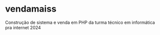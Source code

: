 # vendamaiss
Construção de sistema e venda em PHP da turma técnico em informática pra internet 2024
